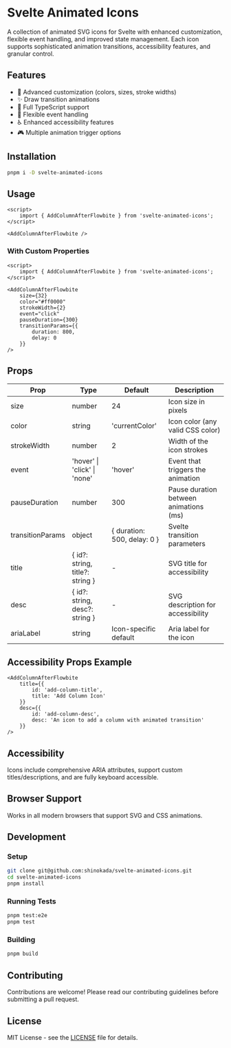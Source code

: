 # Svelte Animated Icons

A collection of animated SVG icons for Svelte with enhanced customization, flexible event handling, and improved state management. Each icon supports sophisticated animation transitions, accessibility features, and granular control.

## Features

- 🎨 Advanced customization (colors, sizes, stroke widths)
- ✨ Draw transition animations
- 🎯 Full TypeScript support
- 🔄 Flexible event handling
- ♿ Enhanced accessibility features
- 🎮 Multiple animation trigger options

## Installation

```bash
pnpm i -D svelte-animated-icons
```

## Usage

```svelte
<script>
	import { AddColumnAfterFlowbite } from 'svelte-animated-icons';
</script>

<AddColumnAfterFlowbite />
```

### With Custom Properties

```svelte
<script>
	import { AddColumnAfterFlowbite } from 'svelte-animated-icons';
</script>

<AddColumnAfterFlowbite
	size={32}
	color="#ff0000"
	strokeWidth={2}
	event="click"
	pauseDuration={300}
	transitionParams={{
		duration: 800,
		delay: 0
	}}
/>
```

## Props

| Prop             | Type                            | Default                     | Description                            |
| ---------------- | ------------------------------- | --------------------------- | -------------------------------------- |
| size             | number                          | 24                          | Icon size in pixels                    |
| color            | string                          | 'currentColor'              | Icon color (any valid CSS color)       |
| strokeWidth      | number                          | 2                           | Width of the icon strokes              |
| event            | 'hover' \| 'click' \| 'none'    | 'hover'                     | Event that triggers the animation      |
| pauseDuration    | number                          | 300                         | Pause duration between animations (ms) |
| transitionParams | object                          | { duration: 500, delay: 0 } | Svelte transition parameters           |
| title            | { id?: string, title?: string } | -                           | SVG title for accessibility            |
| desc             | { id?: string, desc?: string }  | -                           | SVG description for accessibility      |
| ariaLabel        | string                          | Icon-specific default       | Aria label for the icon                |

## Accessibility Props Example

```svelte
<AddColumnAfterFlowbite
	title={{
		id: 'add-column-title',
		title: 'Add Column Icon'
	}}
	desc={{
		id: 'add-column-desc',
		desc: 'An icon to add a column with animated transition'
	}}
/>
```

## Accessibility

Icons include comprehensive ARIA attributes, support custom titles/descriptions, and are fully keyboard accessible.

## Browser Support

Works in all modern browsers that support SVG and CSS animations.

## Development

### Setup

```bash
git clone git@github.com:shinokada/svelte-animated-icons.git
cd svelte-animated-icons
pnpm install
```

### Running Tests

```bash
pnpm test:e2e
pnpm test
```

### Building

```bash
pnpm build
```

## Contributing

Contributions are welcome! Please read our contributing guidelines before submitting a pull request.

## License

MIT License - see the [LICENSE](LICENSE) file for details.
